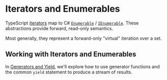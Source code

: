 # Iterators and Enumerables

TypeScript [iterators](https://developer.mozilla.org/en-US/docs/Web/JavaScript/Reference/Global_Objects/Iterator) map to C# [`Enumerable`](https://learn.microsoft.com/en-us/dotnet/api/system.linq.enumerable?view=net-9.0) / [`IEnumerable`](https://learn.microsoft.com/en-us/dotnet/api/system.collections.ienumerable?view=net-9.0).  These abstractions provide forward, read-only semantics.

Most generally, they represent a forward-only "virtual" iteration over a set.

## Working with Iterators and Enumerables

<CodeSplitter>
  <template #left>

```ts
let nameToAge = new Map<string, number>([
  ["Anne", 12],
  ["Bert", 23],
  ["Carl", 43],
]);

// Enumerate
for (const entry of nameToAge.values()) {
    console.log(entry) // 12, 23, 43
}

// Convert to array
let ages = Array.from(nameToAge.values());
```

  </template>
  <template #right>

```csharp
var nameToAge = new OrderedDictionary<string, int> {
  ["Anne"] = 12,
  ["Bert"] = 23,
  ["Carl"] = 43,
};

// Enumerate
foreach (var entry of nameToAge.Values) {
  console.log(entry) // 12, 23, 43
}

// Convert to List<T> (T is inferred automatically)
var ages = nameToAge.Values.ToList();
```

  </template>
</CodeSplitter>

In [Generators and Yield](../advanced/generators-yield.md), we'll explore how to use generator functions and the common `yield` statement to produce a stream of results.
